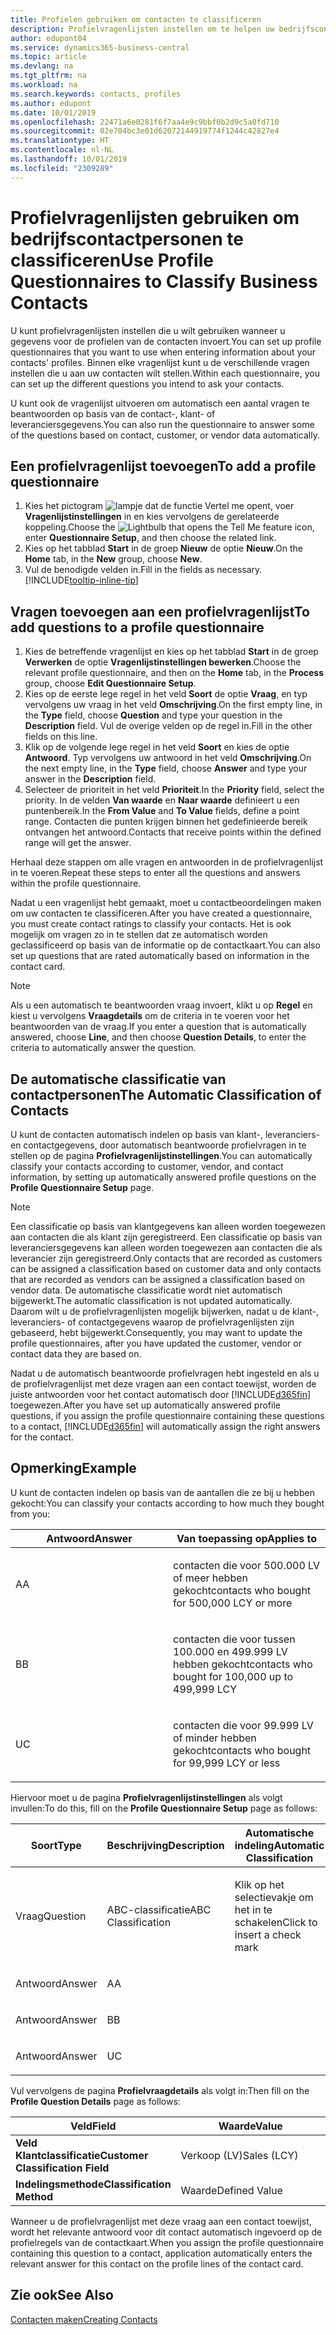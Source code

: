 ```yaml
---
title: Profielen gebruiken om contacten te classificeren
description: Profielvragenlijsten instellen om te helpen uw bedrijfscontactpersonen te classificeren
author: edupont04
ms.service: dynamics365-business-central
ms.topic: article
ms.devlang: na
ms.tgt_pltfrm: na
ms.workload: na
ms.search.keywords: contacts, profiles
ms.author: edupont
ms.date: 10/01/2019
ms.openlocfilehash: 22471a6e0281f6f7aa4e9c9bbf0b2d9c5a0fd710
ms.sourcegitcommit: 02e704bc3e01d62072144919774f1244c42827e4
ms.translationtype: HT
ms.contentlocale: nl-NL
ms.lasthandoff: 10/01/2019
ms.locfileid: "2309289"
---
```

# <a name="use-profile-questionnaires-to-classify-business-contacts"></a><span data-ttu-id="a27e0-103">Profielvragenlijsten gebruiken om bedrijfscontactpersonen te classificeren</span><span class="sxs-lookup"><span data-stu-id="a27e0-103">Use Profile Questionnaires to Classify Business Contacts</span></span>
<span data-ttu-id="a27e0-104">U kunt profielvragenlijsten instellen die u wilt gebruiken wanneer u gegevens voor de profielen van de contacten invoert.</span><span class="sxs-lookup"><span data-stu-id="a27e0-104">You can set up profile questionnaires that you want to use when entering information about your contacts' profiles.</span></span> <span data-ttu-id="a27e0-105">Binnen elke vragenlijst kunt u de verschillende vragen instellen die u aan uw contacten wilt stellen.</span><span class="sxs-lookup"><span data-stu-id="a27e0-105">Within each questionnaire, you can set up the different questions you intend to ask your contacts.</span></span>  

<span data-ttu-id="a27e0-106">U kunt ook de vragenlijst uitvoeren om automatisch een aantal vragen te beantwoorden op basis van de contact-, klant- of leveranciersgegevens.</span><span class="sxs-lookup"><span data-stu-id="a27e0-106">You can also run the questionnaire to answer some of the questions based on contact, customer, or vendor data automatically.</span></span>  

## <a name="to-add-a-profile-questionnaire"></a><span data-ttu-id="a27e0-107">Een profielvragenlijst toevoegen</span><span class="sxs-lookup"><span data-stu-id="a27e0-107">To add a profile questionnaire</span></span>
1.  <span data-ttu-id="a27e0-108">Kies het pictogram ![lampje dat de functie Vertel me opent](media/ui-search/search_small.png "Vertel me wat u wilt doen"), voer **Vragenlijstinstellingen** in en kies vervolgens de gerelateerde koppeling.</span><span class="sxs-lookup"><span data-stu-id="a27e0-108">Choose the ![Lightbulb that opens the Tell Me feature](media/ui-search/search_small.png "Tell me what you want to do") icon, enter **Questionnaire Setup**, and then choose the related link.</span></span>  
2.  <span data-ttu-id="a27e0-109">Kies op het tabblad **Start** in de groep **Nieuw** de optie **Nieuw**.</span><span class="sxs-lookup"><span data-stu-id="a27e0-109">On the **Home** tab, in the **New** group, choose **New**.</span></span>  
3.  <span data-ttu-id="a27e0-110">Vul de benodigde velden in.</span><span class="sxs-lookup"><span data-stu-id="a27e0-110">Fill in the fields as necessary.</span></span> [!INCLUDE[tooltip-inline-tip](includes/tooltip-inline-tip_md.md)]  

## <a name="to-add-questions-to-a-profile-questionnaire"></a><span data-ttu-id="a27e0-111">Vragen toevoegen aan een profielvragenlijst</span><span class="sxs-lookup"><span data-stu-id="a27e0-111">To add questions to a profile questionnaire</span></span>
1.  <span data-ttu-id="a27e0-112">Kies de betreffende vragenlijst en kies op het tabblad **Start** in de groep **Verwerken** de optie **Vragenlijstinstellingen bewerken**.</span><span class="sxs-lookup"><span data-stu-id="a27e0-112">Choose the relevant profile questionnaire, and then on the **Home** tab, in the **Process** group, choose **Edit Questionnaire Setup**.</span></span>  
2.  <span data-ttu-id="a27e0-113">Kies op de eerste lege regel in het veld **Soort** de optie **Vraag**, en typ vervolgens uw vraag in het veld **Omschrijving**.</span><span class="sxs-lookup"><span data-stu-id="a27e0-113">On the first empty line, in the **Type** field, choose **Question** and type your question in the **Description** field.</span></span> <span data-ttu-id="a27e0-114">Vul de overige velden op de regel in.</span><span class="sxs-lookup"><span data-stu-id="a27e0-114">Fill in the other fields on this line.</span></span>  
3.  <span data-ttu-id="a27e0-115">Klik op de volgende lege regel in het veld **Soort** en kies de optie **Antwoord**. Typ vervolgens uw antwoord in het veld **Omschrijving**.</span><span class="sxs-lookup"><span data-stu-id="a27e0-115">On the next empty line, in the **Type** field, choose **Answer** and type your answer in the **Description** field.</span></span>  
4.  <span data-ttu-id="a27e0-116">Selecteer de prioriteit in het veld **Prioriteit**.</span><span class="sxs-lookup"><span data-stu-id="a27e0-116">In the **Priority** field, select the priority.</span></span> <span data-ttu-id="a27e0-117">In de velden **Van waarde** en **Naar waarde** definieert u een puntenbereik.</span><span class="sxs-lookup"><span data-stu-id="a27e0-117">In the **From Value** and **To Value** fields, define a point range.</span></span> <span data-ttu-id="a27e0-118">Contacten die punten krijgen binnen het gedefinieerde bereik ontvangen het antwoord.</span><span class="sxs-lookup"><span data-stu-id="a27e0-118">Contacts that receive points within the defined range will get the answer.</span></span>  

<span data-ttu-id="a27e0-119">Herhaal deze stappen om alle vragen en antwoorden in de profielvragenlijst in te voeren.</span><span class="sxs-lookup"><span data-stu-id="a27e0-119">Repeat these steps to enter all the questions and answers within the profile questionnaire.</span></span>

<span data-ttu-id="a27e0-120">Nadat u een vragenlijst hebt gemaakt, moet u contactbeoordelingen maken om uw contacten te classificeren.</span><span class="sxs-lookup"><span data-stu-id="a27e0-120">After you have created a questionnaire, you must create contact ratings to classify your contacts.</span></span> <span data-ttu-id="a27e0-121">Het is ook mogelijk om vragen zo in te stellen dat ze automatisch worden geclassificeerd op basis van de informatie op de contactkaart.</span><span class="sxs-lookup"><span data-stu-id="a27e0-121">You can also set up questions that are rated automatically based on information in the contact card.</span></span>  

> [!NOTE]
> <span data-ttu-id="a27e0-122">Als u een automatisch te beantwoorden vraag invoert, klikt u op <STRONG>Regel</STRONG> en kiest u vervolgens <STRONG>Vraagdetails</STRONG> om de criteria in te voeren voor het beantwoorden van de vraag.</span><span class="sxs-lookup"><span data-stu-id="a27e0-122">If you enter a question that is automatically answered, choose <STRONG>Line</STRONG>, and then choose <STRONG>Question Details</STRONG>, to enter the criteria to automatically answer the question.</span></span>

## <a name="the-automatic-classification-of-contacts"></a><span data-ttu-id="a27e0-123">De automatische classificatie van contactpersonen</span><span class="sxs-lookup"><span data-stu-id="a27e0-123">The Automatic Classification of Contacts</span></span>
<span data-ttu-id="a27e0-124">U kunt de contacten automatisch indelen op basis van klant-, leveranciers- en contactgegevens, door automatisch beantwoorde profielvragen in te stellen op de pagina **Profielvragenlijstinstellingen**.</span><span class="sxs-lookup"><span data-stu-id="a27e0-124">You can automatically classify your contacts according to customer, vendor, and contact information, by setting up automatically answered profile questions on the **Profile Questionnaire Setup** page.</span></span>  

> [!NOTE]
> <span data-ttu-id="a27e0-125">Een classificatie op basis van klantgegevens kan alleen worden toegewezen aan contacten die als klant zijn geregistreerd. Een classificatie op basis van leveranciersgegevens kan alleen worden toegewezen aan contacten die als leverancier zijn geregistreerd.</span><span class="sxs-lookup"><span data-stu-id="a27e0-125">Only contacts that are recorded as customers can be assigned a classification based on customer data and only contacts that are recorded as vendors can be assigned a classification based on vendor data.</span></span> <span data-ttu-id="a27e0-126">De automatische classificatie wordt niet automatisch bijgewerkt.</span><span class="sxs-lookup"><span data-stu-id="a27e0-126">The automatic classification is not updated automatically.</span></span> <span data-ttu-id="a27e0-127">Daarom wilt u de profielvragenlijsten mogelijk bijwerken, nadat u de klant-, leveranciers- of contactgegevens waarop de profielvragenlijsten zijn gebaseerd, hebt bijgewerkt.</span><span class="sxs-lookup"><span data-stu-id="a27e0-127">Consequently, you may want to update the profile questionnaires, after you have updated the customer, vendor or contact data they are based on.</span></span>  

<span data-ttu-id="a27e0-128">Nadat u de automatisch beantwoorde profielvragen hebt ingesteld en als u de profielvragenlijst met deze vragen aan een contact toewijst, worden de juiste antwoorden voor het contact automatisch door [!INCLUDE[d365fin](includes/d365fin_md.md)] toegewezen.</span><span class="sxs-lookup"><span data-stu-id="a27e0-128">After you have set up automatically answered profile questions, if you assign the profile questionnaire containing these questions to a contact, [!INCLUDE[d365fin](includes/d365fin_md.md)] will automatically assign the right answers for the contact.</span></span>  

## <a name="example"></a><span data-ttu-id="a27e0-129">Opmerking</span><span class="sxs-lookup"><span data-stu-id="a27e0-129">Example</span></span>
<span data-ttu-id="a27e0-130">U kunt de contacten indelen op basis van de aantallen die ze bij u hebben gekocht:</span><span class="sxs-lookup"><span data-stu-id="a27e0-130">You can classify your contacts according to how much they bought from you:</span></span>

<table>
<colgroup>
<col style="width: 50%" />
<col style="width: 50%" />
</colgroup>
<thead>
<tr class="header">
<th><span data-ttu-id="a27e0-131"><strong>Antwoord</strong></span><span class="sxs-lookup"><span data-stu-id="a27e0-131"><strong>Answer</strong></span></span></th>
<th><span data-ttu-id="a27e0-132"><strong>Van toepassing op</strong></span><span class="sxs-lookup"><span data-stu-id="a27e0-132"><strong>Applies to</strong></span></span></th>
</tr>
</thead>
<tbody>
<tr class="odd">
<td><p><span data-ttu-id="a27e0-133">A</span><span class="sxs-lookup"><span data-stu-id="a27e0-133">A</span></span></p></td>
<td><p><span data-ttu-id="a27e0-134">contacten die voor 500.000 LV of meer hebben gekocht</span><span class="sxs-lookup"><span data-stu-id="a27e0-134">contacts who bought for 500,000 LCY or more</span></span></p></td>
</tr>
<tr class="even">
<td><p><span data-ttu-id="a27e0-135">B</span><span class="sxs-lookup"><span data-stu-id="a27e0-135">B</span></span></p></td>
<td><p><span data-ttu-id="a27e0-136">contacten die voor tussen 100.000 en 499.999 LV hebben gekocht</span><span class="sxs-lookup"><span data-stu-id="a27e0-136">contacts who bought for 100,000 up to 499,999 LCY</span></span></p></td>
</tr>
<tr class="odd">
<td><p><span data-ttu-id="a27e0-137">U</span><span class="sxs-lookup"><span data-stu-id="a27e0-137">C</span></span></p></td>
<td><p><span data-ttu-id="a27e0-138">contacten die voor 99.999 LV of minder hebben gekocht</span><span class="sxs-lookup"><span data-stu-id="a27e0-138">contacts who bought for 99,999 LCY or less</span></span></p></td>
</tr>
</tbody>
</table>

<span data-ttu-id="a27e0-139">Hiervoor moet u de pagina **Profielvragenlijstinstellingen** als volgt invullen:</span><span class="sxs-lookup"><span data-stu-id="a27e0-139">To do this, fill on the **Profile Questionnaire Setup** page as follows:</span></span>


<table>
<colgroup>
<col style="width: 20%" />
<col style="width: 20%" />
<col style="width: 20%" />
<col style="width: 20%" />
<col style="width: 20%" />
</colgroup>
<thead>
<tr class="header">
<th><span data-ttu-id="a27e0-140"><strong>Soort</strong></span><span class="sxs-lookup"><span data-stu-id="a27e0-140"><strong>Type</strong></span></span></th>
<th><span data-ttu-id="a27e0-141"><strong>Beschrijving</strong></span><span class="sxs-lookup"><span data-stu-id="a27e0-141"><strong>Description</strong></span></span></th>
<th><span data-ttu-id="a27e0-142"><strong>Automatische indeling</strong></span><span class="sxs-lookup"><span data-stu-id="a27e0-142"><strong>Automatic Classification</strong></span></span></th>
<th><span data-ttu-id="a27e0-143"><strong>Van waarde</strong></span><span class="sxs-lookup"><span data-stu-id="a27e0-143"><strong>From Value</strong></span></span></th>
<th><span data-ttu-id="a27e0-144"><strong>Naar waarde</strong></span><span class="sxs-lookup"><span data-stu-id="a27e0-144"><strong>To Value</strong></span></span></th>
</tr>
</thead>
<tbody>
<tr class="odd">
<td><p><span data-ttu-id="a27e0-145">Vraag</span><span class="sxs-lookup"><span data-stu-id="a27e0-145">Question</span></span></p></td>
<td><p><span data-ttu-id="a27e0-146">ABC-classificatie</span><span class="sxs-lookup"><span data-stu-id="a27e0-146">ABC Classification</span></span></p></td>
<td><p><span data-ttu-id="a27e0-147">Klik op het selectievakje om het in te schakelen</span><span class="sxs-lookup"><span data-stu-id="a27e0-147">Click to insert a check mark</span></span></p></td>
<td><p> </p></td>
<td><p> </p></td>
</tr>
<tr class="even">
<td><p><span data-ttu-id="a27e0-148">Antwoord</span><span class="sxs-lookup"><span data-stu-id="a27e0-148">Answer</span></span></p></td>
<td><p><span data-ttu-id="a27e0-149">A</span><span class="sxs-lookup"><span data-stu-id="a27e0-149">A</span></span></p></td>
<td><p> </p></td>
<td><p><span data-ttu-id="a27e0-150">500.000</span><span class="sxs-lookup"><span data-stu-id="a27e0-150">500,000</span></span></p></td>
<td><p> </p></td>
</tr>
<tr class="odd">
<td><p><span data-ttu-id="a27e0-151">Antwoord</span><span class="sxs-lookup"><span data-stu-id="a27e0-151">Answer</span></span></p></td>
<td><p><span data-ttu-id="a27e0-152">B</span><span class="sxs-lookup"><span data-stu-id="a27e0-152">B</span></span></p></td>
<td><p> </p></td>
<td><p><span data-ttu-id="a27e0-153">100,000</span><span class="sxs-lookup"><span data-stu-id="a27e0-153">100,000</span></span></p></td>
<td><p><span data-ttu-id="a27e0-154">499,999</span><span class="sxs-lookup"><span data-stu-id="a27e0-154">499,999</span></span></p></td>
</tr>
<tr class="even">
<td><p><span data-ttu-id="a27e0-155">Antwoord</span><span class="sxs-lookup"><span data-stu-id="a27e0-155">Answer</span></span></p></td>
<td><p><span data-ttu-id="a27e0-156">U</span><span class="sxs-lookup"><span data-stu-id="a27e0-156">C</span></span></p></td>
<td><p> </p></td>
<td><p> </p></td>
<td><p><span data-ttu-id="a27e0-157">99,999</span><span class="sxs-lookup"><span data-stu-id="a27e0-157">99,999</span></span></p></td>
</tr>
</tbody>
</table>

<span data-ttu-id="a27e0-158">Vul vervolgens de pagina **Profielvraagdetails** als volgt in:</span><span class="sxs-lookup"><span data-stu-id="a27e0-158">Then fill on the **Profile Question Details** page as follows:</span></span>
<table>
<colgroup>
<col style="width: 50%" />
<col style="width: 50%" />
</colgroup>
<thead>
<tr class="header">
<th><span data-ttu-id="a27e0-159"><strong>Veld</strong></span><span class="sxs-lookup"><span data-stu-id="a27e0-159"><strong>Field</strong></span></span></th>
<th><span data-ttu-id="a27e0-160"><strong>Waarde</strong></span><span class="sxs-lookup"><span data-stu-id="a27e0-160"><strong>Value</strong></span></span></th>
</tr>
</thead>
<tbody>
<tr>
<td><span data-ttu-id="a27e0-161"><strong>Veld Klantclassificatie</strong></span><span class="sxs-lookup"><span data-stu-id="a27e0-161"><strong>Customer Classification Field</strong></span></span></td>
<td><span data-ttu-id="a27e0-162"><emphasis>Verkoop (LV)</emphasis></span><span class="sxs-lookup"><span data-stu-id="a27e0-162"><emphasis>Sales (LCY)</emphasis></span></span></td>
</tr>
<tr>
<td><span data-ttu-id="a27e0-163"><strong>Indelingsmethode</strong></span><span class="sxs-lookup"><span data-stu-id="a27e0-163"><strong>Classification Method</strong></span></span></td>
<td><span data-ttu-id="a27e0-164"><emphasis>Waarde</emphasis></span><span class="sxs-lookup"><span data-stu-id="a27e0-164"><emphasis>Defined Value</emphasis></span></span></td>
</tr>
</tbody>
</table>

<span data-ttu-id="a27e0-165">Wanneer u de profielvragenlijst met deze vraag aan een contact toewijst, wordt het relevante antwoord voor dit contact automatisch ingevoerd op de profielregels van de contactkaart.</span><span class="sxs-lookup"><span data-stu-id="a27e0-165">When you assign the profile questionnaire containing this question to a contact, application automatically enters the relevant answer for this contact on the profile lines of the contact card.</span></span>

## <a name="see-also"></a><span data-ttu-id="a27e0-166">Zie ook</span><span class="sxs-lookup"><span data-stu-id="a27e0-166">See Also</span></span>
[<span data-ttu-id="a27e0-167">Contacten maken</span><span class="sxs-lookup"><span data-stu-id="a27e0-167">Creating Contacts</span></span>](marketing-create-contact-companies.md)  

